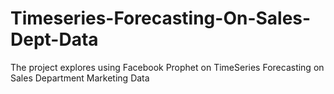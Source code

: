 # Timeseries-Forecasting-On-Sales-Dept-Data
The project explores using Facebook Prophet on TimeSeries Forecasting on Sales Department Marketing Data
